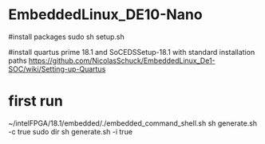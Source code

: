 # EmbeddedLinux_DE10-Nano

#install packages
sudo sh setup.sh

#install quartus prime 18.1 and SoCEDSSetup-18.1 with standard installation paths
https://github.com/NicolasSchuck/EmbeddedLinux_De1-SOC/wiki/Setting-up-Quartus


# first run
~/intelFPGA/18.1/embedded/./embedded_command_shell.sh
sh generate.sh -c true
sudo dir
sh generate.sh -i true
